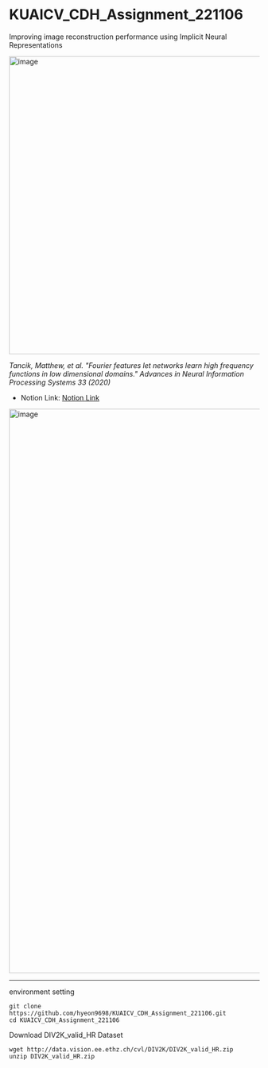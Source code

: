 # KUAICV_CDH_Assignment_221106
Improving image reconstruction performance using Implicit Neural Representations

<img width="600" alt="image" src="https://user-images.githubusercontent.com/41141851/204118382-38f361b7-f0e0-4e95-884d-33eb8eecb90a.png">

*Tancik, Matthew, et al. "Fourier features let networks learn high frequency functions in low dimensional domains." Advances in Neural Information Processing Systems 33 (2020)*

- Notion Link: [Notion Link](https://dongdong9698.notion.site/221106-07abc7ec0bba4914afe708951539b986)

<img width="1136" alt="image" src="https://user-images.githubusercontent.com/41141851/204118448-78d25a7a-f169-43b1-9949-5217c8c3f2c8.png">

---

environment setting

```shell
git clone https://github.com/hyeon9698/KUAICV_CDH_Assignment_221106.git
cd KUAICV_CDH_Assignment_221106
```
Download DIV2K_valid_HR Dataset
```
wget http://data.vision.ee.ethz.ch/cvl/DIV2K/DIV2K_valid_HR.zip
unzip DIV2K_valid_HR.zip
```

